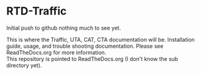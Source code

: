 # RTD-Traffic
Initial push to github nothing much to see yet.  

This is where the Traffic, UTA, CAT, CTA documentation will be.  Installation guide, usage, and trouble shooting documentation.
Please see ReadTheDocs.org for more information.  
This repository is pointed to ReadTheDocs.org (I don't know the sub directory yet).
